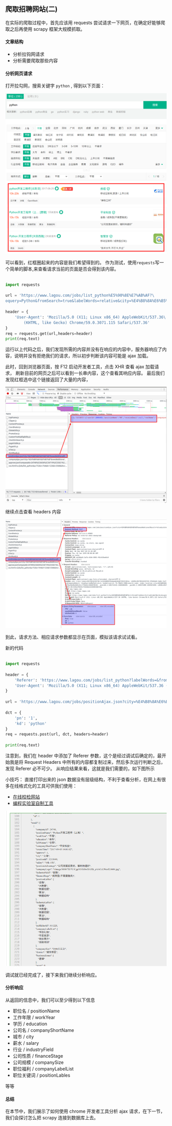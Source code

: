 ## 爬取招聘网站(二)

在实际的爬取过程中，首先应该用 requests 尝试请求一下网页，在确定好能够爬取之后再使用 scrapy 框架大规模抓取。

#### 文章结构

- 分析拉钩网请求
- 分析需要爬取那些内容


#### 分析网页请求

打开拉勾网，搜索关键字 `python` , 得到以下页面：

![lagou](lagou-list-python.png)

可以看到，红框圈起来的内容是我们希望得到的。
作为测试，使用`requests`写一个简单的脚本,来查看请求当前的页面是否会得到该内容。

```python

import requests

url = 'https://www.lagou.com/jobs/list_python%E5%90%8E%E7%AB%AF?\
oquery=Python&fromSearch=true&labelWords=relative&city=%E4%B8%8A%E6%B5%B7'

header = {
    'User-Agent': 'Mozilla/5.0 (X11; Linux x86_64) AppleWebKit/537.36\
        (KHTML, like Gecko) Chrome/59.0.3071.115 Safari/537.36'
}
req = requests.get(url,headers=header)
print(req.text)
```

运行以上代码之后，我们发现所需的内容并没有在响应的内容中，服务器响应了内容，说明并没有拒绝我们的请求，所以初步判断该内容可能是 ajax 加载。

此时，回到浏览器页面，按 F12 启动开发者工具，点击 XHR 查看 ajax 加载请求， 刷新目前的网页之后可以看到一长串内容，这个查看其响应内容。
最后我们发现红框选中这个链接返回了大量的内容，

![](./Selection_125.png)

继续点击查看 headers 内容

![](./Selection_126.png)

到此，请求方法、相应请求参数都显示在页面，模拟该请求试试看。

新的代码

```python

import requests

header = {
    'Referer': 'https://www.lagou.com/jobs/list_python?labelWords=&fromSearch=true&suginput=',
    'User-Agent': 'Mozilla/5.0 (X11; Linux x86_64) AppleWebKit/537.36 (KHTML, like Gecko) Chrome/60.0.3112.101 Safari/537.36'
}

url = 'https://www.lagou.com/jobs/positionAjax.json?city=%E4%B8%8A%E6%B5%B7&needAddtionalResult=false'

dct = {
    'pn': '1',
    'kd': 'python'
}
req = requests.post(url, dct, headers=header)

print(req.text)

```
注意到，我们在 header 中添加了 Referer 参数，这个是经过调试后确定的，最开始我是将 Request Headers 中所有的内容都复制过来，然后多次运行判断之后，发现 Referer 必不可少。
从响应结果来看，这就是我们需要的，如下图所示

小技巧： 直接打印出来的 json 数据没有层级结构，不利于查看分析，在网上有很多在线格式化的工具可供我们使用：

- [在线校检网站](http://www.bejson.com/)
- [编程实验室自制工具](http://lab.crossincode.com/tools/json/)

![](Selection_127.png)

调试就已经完成了，接下来我们继续分析响应。

#### 分析响应

从返回的信息中，我们可以至少得到以下信息

- 职位名 / positionName
- 工作年限 / workYear
- 学历 / education
- 公司名 / companyShortName
- 城市 / city
- 薪水 / salary
- 行业 / industryField
- 公司性质 / financeStage
- 公司规模 / companySize
- 职位福利 / companyLabelList
- 职位关键词 / positionLables

等等


#### 总结

在本节中，我们展示了如何使用 chrome 开发者工具分析 ajax 请求，在下一节，我们会探讨怎么把 scrapy 连接到数据库上去。
